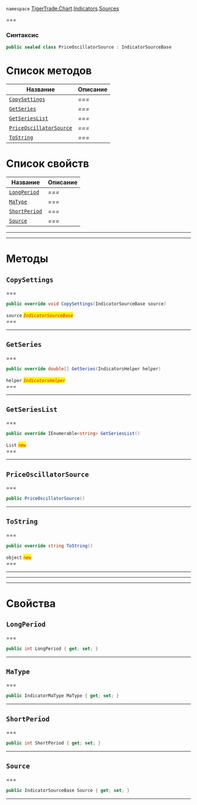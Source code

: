 
`namespace` [TigerTrade.Chart](../../../TigerTrade.Chart.md).[Indicators](../../../TigerTrade.Chart/Indicators.md).[Sources](../../../TigerTrade.Chart/Indicators/Sources.md)


===

### Синтаксис
```csharp
public sealed class PriceOscillatorSource : IndicatorSourceBase
```


# Список методов
| Название | Описание |
| --- | --- |
| [`CopySettings`](#method-copysettings) | *===* |
| [`GetSeries`](#method-getseries) | *===* |
| [`GetSeriesList`](#method-getserieslist) | *===* |
| [`PriceOscillatorSource`](#method-priceoscillatorsource) | *===* |
| [`ToString`](#method-tostring) | *===* |

# Список свойств
| Название | Описание |
| --- | --- |
| [`LongPeriod`](#property-longperiod) | *===* |
| [`MaType`](#property-matype) | *===* |
| [`ShortPeriod`](#property-shortperiod) | *===* |
| [`Source`](#property-source) | *===* |





***  
***  
# Методы

## `CopySettings`<a href="method-copysettings" id="method-copysettings"></a>
===
```csharp
public override void CopySettings(IndicatorSourceBase source)
```

`source` <mark style="color:red;">*`IndicatorSourceBase`*</mark>  
 *===*  


***  

## `GetSeries`<a href="method-getseries" id="method-getseries"></a>
===
```csharp
public override double[] GetSeries(IndicatorsHelper helper)
```
`helper` <mark style="color:red;">*`IndicatorsHelper`*</mark>  
 *===*  


***  

## `GetSeriesList`<a href="method-getserieslist" id="method-getserieslist"></a>
===
```csharp
public override IEnumerable<string> GetSeriesList()
```
`List` <mark style="color:red;">*`new`*</mark>  
 *===*  


***  

## `PriceOscillatorSource`<a href="method-priceoscillatorsource" id="method-priceoscillatorsource"></a>
===
```csharp
public PriceOscillatorSource()
```

***  

## `ToString`<a href="method-tostring" id="method-tostring"></a>
===
```csharp
public override string ToString()
```

`object` <mark style="color:red;">*`new`*</mark>  
 *===*  


***  
***  
 ***  
# Свойства

## `LongPeriod`<a href="property-longperiod" id="property-longperiod"></a>
===
```csharp
public int LongPeriod { get; set; }
```  
***

## `MaType`<a href="property-matype" id="property-matype"></a>
===
```csharp
public IndicatorMaType MaType { get; set; }
```  
***

## `ShortPeriod`<a href="property-shortperiod" id="property-shortperiod"></a>
===
```csharp
public int ShortPeriod { get; set; }
```  
***

## `Source`<a href="property-source" id="property-source"></a>
===
```csharp
public IndicatorSourceBase Source { get; set; }
```  
***


